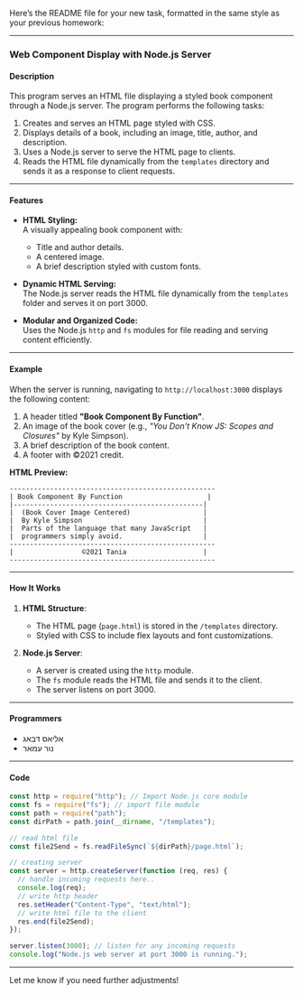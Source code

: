 Here’s the README file for your new task, formatted in the same style as your previous homework:

---

### **Web Component Display with Node.js Server**

#### **Description**
This program serves an HTML file displaying a styled book component through a Node.js server. The program performs the following tasks:

1. Creates and serves an HTML page styled with CSS.
2. Displays details of a book, including an image, title, author, and description.
3. Uses a Node.js server to serve the HTML page to clients.
4. Reads the HTML file dynamically from the `templates` directory and sends it as a response to client requests.

---

#### **Features**
- **HTML Styling:**  
  A visually appealing book component with:
  - Title and author details.
  - A centered image.
  - A brief description styled with custom fonts.

- **Dynamic HTML Serving:**  
  The Node.js server reads the HTML file dynamically from the `templates` folder and serves it on port 3000.

- **Modular and Organized Code:**  
  Uses the Node.js `http` and `fs` modules for file reading and serving content efficiently.

---

#### **Example**
When the server is running, navigating to `http://localhost:3000` displays the following content:

1. A header titled **"Book Component By Function"**.
2. An image of the book cover (e.g., _"You Don't Know JS: Scopes and Closures"_ by Kyle Simpson).
3. A brief description of the book content.
4. A footer with ©2021 credit.

**HTML Preview:**
```
---------------------------------------------------
| Book Component By Function                     |
|-----------------------------------------------|
|  (Book Cover Image Centered)                  |
|  By Kyle Simpson                              |
|  Parts of the language that many JavaScript   |
|  programmers simply avoid.                    |
---------------------------------------------------
|                 ©2021 Tania                   |
---------------------------------------------------
```

---

#### **How It Works**
1. **HTML Structure**:  
   - The HTML page (`page.html`) is stored in the `/templates` directory.
   - Styled with CSS to include flex layouts and font customizations.

2. **Node.js Server**:  
   - A server is created using the `http` module.
   - The `fs` module reads the HTML file and sends it to the client.
   - The server listens on port 3000.

---

#### **Programmers**
- אליאס דבאג  
- נור עמאר  

---

#### **Code**
```javascript
const http = require("http"); // Import Node.js core module
const fs = require("fs"); // import file module
const path = require("path");
const dirPath = path.join(__dirname, "/templates");

// read html file
const file2Send = fs.readFileSync(`${dirPath}/page.html`);

// creating server
const server = http.createServer(function (req, res) {
  // handle incoming requests here..
  console.log(req);
  // write http header
  res.setHeader("Content-Type", "text/html");
  // write html file to the client
  res.end(file2Send);
});

server.listen(3000); // listen for any incoming requests
console.log("Node.js web server at port 3000 is running.");
```

---

Let me know if you need further adjustments!
